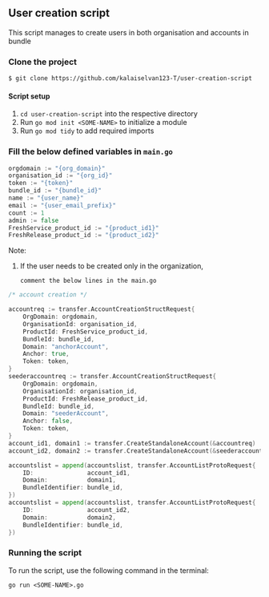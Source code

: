 
## User creation script

This script manages to create users in both organisation and accounts in bundle

### Clone the project
```
$ git clone https://github.com/kalaiselvan123-T/user-creation-script
```

#### Script setup

1. `cd user-creation-script` into the respective directory
2. Run `go mod init <SOME-NAME>` to initialize a module
3. Run `go mod tidy` to add required imports

### Fill the below defined variables in `main.go` 
```go
orgdomain := "{org_domain}"
organisation_id := "{org_id}"
token := "{token}"
bundle_id := "{bundle_id}"
name := "{user_name}"
email := "{user_email_prefix}"
count := 1 
admin := false
FreshService_product_id := "{product_id1}"
FreshRelease_product_id := "{product_id2}"
``` 

Note:
1. If the user needs to be created only in the organization, 

   `comment the below lines in the main.go`

```go
/* account creation */

accountreq := transfer.AccountCreationStructRequest{
    OrgDomain: orgdomain,
    OrganisationId: organisation_id,
    ProductId: FreshService_product_id,
    BundleId: bundle_id,
    Domain: "anchorAccount",
    Anchor: true,
    Token: token,
}
seederaccountreq := transfer.AccountCreationStructRequest{
    OrgDomain: orgdomain,
    OrganisationId: organisation_id,
    ProductId: FreshRelease_product_id,
    BundleId: bundle_id,
    Domain: "seederAccount",
    Anchor: false,
    Token: token,
}
account_id1, domain1 := transfer.CreateStandaloneAccount(&accountreq)
account_id2, domain2 := transfer.CreateStandaloneAccount(&seederaccountreq)

accountslist = append(accountslist, transfer.AccountListProtoRequest{
    ID:               account_id1,
    Domain:           domain1,
    BundleIdentifier: bundle_id,
})
accountslist = append(accountslist, transfer.AccountListProtoRequest{
    ID:               account_id2,
    Domain:           domain2,
    BundleIdentifier: bundle_id,
})
```

### Running the script 
To run the script, use the following command in the terminal:

```
go run <SOME-NAME>.go
```
